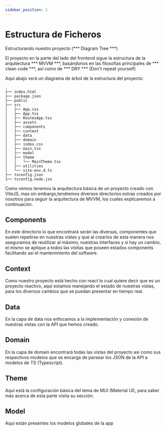 ```yaml
---
sidebar_position: 1
---
```


# Estructura de Ficheros

Estructurando nuestro proyecto (*** Diagram Tree ***)


El proyecto en la parte del lado del frontend sigue la estructura de la arquitectura *** MVVM ***, basándonos en las filosofías principales de *** clean code ***, así como de *** DRY *** (Don't repeat yourself)

Aquí abajo verá un diagrama de árbol de la estructura del proyecto:

```
.
├── index.html
├── package.json
├── public
├── src
│   ├── App.css
│   ├── App.tsx
│   ├── RoutesApp.tsx
│   ├── assets
│   ├── components
│   ├── context
│   ├── data
│   ├── domain
│   ├── index.css
│   ├── main.tsx
│   ├── model
│   ├── theme
│   │   └── MainTheme.tsx
│   ├── utilities
│   └── vite-env.d.ts
├── tsconfig.json
├── tsconfig.node.jso
```

Como vemos tenemos la arquitectura básica de un proyecto creado con ViteJS, mas sin embargo,tendremos diversos directorios extras creados por nosotros para seguir la arquitectura de MVVM, los cuales explicaremos a continuación.

## Components 

En este directorio lo que encontrará serán las diversas, componentes que suelen repetirse en nuestras vistas y que al crearlos de esta manera nos aseguramos de reutilizar al máximo, nuestras interfaces y si hay un cambio, el mismo se aplique a todos las visitas que poseen estados components facilitando así el mantenimiento del software.


## Context 

Como nuestro proyecto está hecho con react lo cual quiere decir que es un proyecto reactivo, aquí estamos manejando el estado de nuestras vistas, para los diversos cambios que se puedan presentar en tiempo real.


## Data

En la capa de data nos enfocamos a la implementación y conexión de nuestras vistas con la API que hemos creado.


## Domain

En la capa de domain encontrará todas las vistas del proyecto así como sus respectivos modelos que se encarga de parsear los JSON de la API a modelos de TS (Typescript).


## Theme 

Aquí está la configuración básica del tema de MUI (Material UI), para saber más acerca de esta parte visita su sección.


## Model

Aquí están presentes los modelos globales de la app
